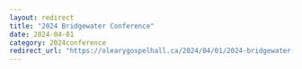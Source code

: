 ```yaml
---
layout: redirect
title: "2024 Bridgewater Conference"
date: 2024-04-01
category: 2024conference
redirect_url: "https://olearygospelhall.ca/2024/04/01/2024-bridgewater-conference/"
---
```


